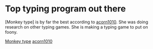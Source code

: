 # Top typing program out there

[Monkey type] is by far the best according to [acorn1010](../59). She was doing
research on other typing games. She is making a typing game to put on foony.

[Monkey type](https://github.com/upngopay/upngo-web/issues/1064)
[acorn1010](https://www.twitch.tv/acorn1010)

